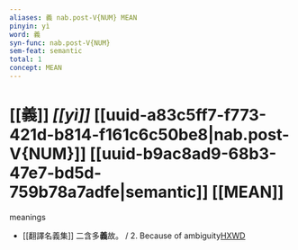 ```yaml
---
aliases: 義 nab.post-V{NUM} MEAN
pinyin: yì
word: 義
syn-func: nab.post-V{NUM}
sem-feat: semantic
total: 1
concept: MEAN 
---
```

# [[義]] *[[yì]]*  [[uuid-a83c5ff7-f773-421d-b814-f161c6c50be8|nab.post-V{NUM}]] [[uuid-b9ac8ad9-68b3-47e7-bd5d-759b78a7adfe|semantic]] [[MEAN]]
meanings
 - [[翻譯名義集]] 二含多**義**故。 / 2. Because of ambiguity[HXWD](https://hxwd.org/textview.html?location=KR6s0019_T_001-1055a.28)